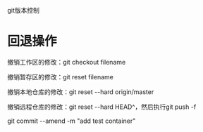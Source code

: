git版本控制

# 回退操作

撤销工作区的修改：git checkout filename

撤销暂存区的修改：git reset filename

撤销本地仓库的修改：git reset --hard origin/master

撤销远程仓库的修改：git reset --hard HEAD^，然后执行git push -f


git commit --amend -m "add test container"